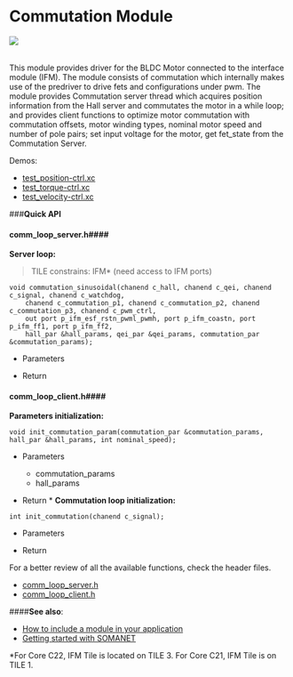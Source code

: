Commutation Module
=======================
<a href="https://github.com/synapticon/sc_sncn_motorctrl_sin/blob/master/SYNAPTICON.md">
<img align="left" src="https://s3-eu-west-1.amazonaws.com/synapticon-resources/images/logos/synapticon_fullname_blackoverwhite_280x48.png"/>
</a>
<br/>
<br/>

This module provides driver for the BLDC Motor connected to the interface module (IFM). 
The module consists of commutation which internally makes use of the predriver to 
drive fets and configurations under pwm. The module provides Commutation server thread 
which acquires position information from the Hall server and commutates the motor 
in a while loop; and provides client functions to optimize motor commutation with 
commutation offsets, motor winding types, nominal motor speed and number of pole pairs; 
set input voltage for the motor, get fet_state from the Commutation Server.

Demos:
- [test_position-ctrl.xc](https://github.com/synapticon/sc_sncn_motorctrl_sin/blob/master/test_position-ctrl/src/test_position-ctrl.xc)
- [test_torque-ctrl.xc](https://github.com/synapticon/sc_sncn_motorctrl_sin/blob/master/test_torque-ctrl/src/test_torque-ctrl.xc)
- [test_velocity-ctrl.xc](https://github.com/synapticon/sc_sncn_motorctrl_sin/tree/master/test_velocity-ctrl/src)

###**Quick API** 

#### **comm_loop_server.h**####

**Server loop:** 

> TILE constrains: IFM* (need access to IFM ports)

```
void commutation_sinusoidal(chanend c_hall, chanend c_qei, chanend c_signal, chanend c_watchdog, 
	chanend c_commutation_p1, chanend c_commutation_p2, chanend c_commutation_p3, chanend c_pwm_ctrl,
	out port p_ifm_esf_rstn_pwml_pwmh, port p_ifm_coastn, port p_ifm_ff1, port p_ifm_ff2,
	hall_par &hall_params, qei_par &qei_params, commutation_par &commutation_params);
```
   * Parameters
   
   * Return 

#### **comm_loop_client.h**####


**Parameters initialization:** 
```
void init_commutation_param(commutation_par &commutation_params, hall_par &hall_params, int nominal_speed);
```
* Parameters

	* commutation_params
	* hall_params
* Return 
	*
**Commutation loop initialization:**
```
int init_commutation(chanend c_signal);

```
* Parameters
	
* Return 

For a better review of all the available functions, check the header files.

* [comm_loop_server.h](https://github.com/synapticon/sc_sncn_motorctrl_sin/blob/master/module_commutation/include/comm_loop_server.h)
* [comm_loop_client.h](https://github.com/synapticon/sc_sncn_motorctrl_sin/blob/master/module_commutation/include/comm_loop_client.h)

####**See also**:

- [How to include a module in your application]()
- [Getting started with SOMANET][getting_started_somanet]    


*For Core C22, IFM Tile is located on TILE 3. For Core C21, IFM Tile is on TILE 1.

[getting_started_somanet]: http://doc.synapticon.com/wiki/index.php/Category:Getting_Started_with_SOMANET
